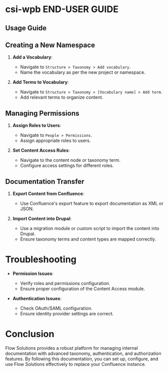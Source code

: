 # csi-wpb END-USER GUIDE
## Usage Guide

## Creating a New Namespace

1. **Add a Vocabulary**:
   - Navigate to `Structure > Taxonomy > Add vocabulary`.
   - Name the vocabulary as per the new project or namespace.

2. **Add Terms to Vocabulary**:
   - Navigate to `Structure > Taxonomy > [Vocabulary name] > Add term`.
   - Add relevant terms to organize content.

## Managing Permissions

1. **Assign Roles to Users**:
   - Navigate to `People > Permissions`.
   - Assign appropriate roles to users.

2. **Set Content Access Rules**:
   - Navigate to the content node or taxonomy term.
   - Configure access settings for different roles.

## Documentation Transfer

1. **Export Content from Confluence**:
   - Use Confluence's export feature to export documentation as XML or JSON.

2. **Import Content into Drupal**:
   - Use a migration module or custom script to import the content into Drupal.
   - Ensure taxonomy terms and content types are mapped correctly.

# Troubleshooting

- **Permission Issues**:
  - Verify roles and permissions configuration.
  - Ensure proper configuration of the Content Access module.

- **Authentication Issues**:
  - Check OAuth/SAML configuration.
  - Ensure identity provider settings are correct.

# Conclusion

Flow Solutions provides a robust platform for managing internal documentation with advanced taxonomy, authentication, and authorization features. By following this documentation, you can set up, configure, and use Flow Solutions effectively to replace your Confluence instance.
